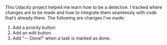 This Udacity project helped me learn how to be a detective. I tracked where changes are to be made and how to integrate them seamlessly with code that’s already there. 
The following are changes I've made:
1. Add a priority button 
2. Add an edit button 
3. Add "-- Done!" when a task is marked as done.
